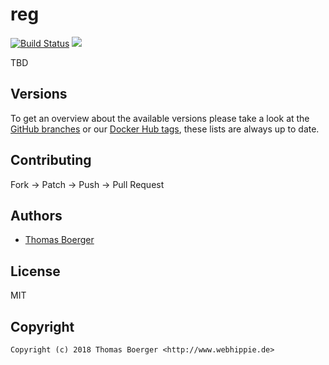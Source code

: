 # reg

[![Build Status](https://cloud.drone.io/api/badges/toolhippie/reg/status.svg)](https://cloud.drone.io/toolhippie/reg)
[![](https://images.microbadger.com/badges/image/toolhippie/reg:latest.svg)](https://microbadger.com/images/toolhippie/reg:latest "Get your own image badge on microbadger.com")

TBD


## Versions

To get an overview about the available versions please take a look at the [GitHub branches](https://github.com/toolhippie/reg/branches/all) or our [Docker Hub tags](https://hub.docker.com/r/toolhippie/reg/tags/), these lists are always up to date.


## Contributing

Fork -> Patch -> Push -> Pull Request


## Authors

* [Thomas Boerger](https://github.com/tboerger)


## License

MIT


## Copyright

```
Copyright (c) 2018 Thomas Boerger <http://www.webhippie.de>
```
